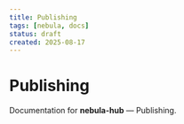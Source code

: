 ```yaml
---
title: Publishing
tags: [nebula, docs]
status: draft
created: 2025-08-17
---
```


# Publishing

Documentation for **nebula-hub** — Publishing.
